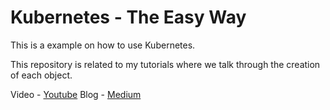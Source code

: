 # Kubernetes - The Easy Way
This is a example on how to use Kubernetes. 

This repository is related to my tutorials where we talk through the creation of each object.

Video - [Youtube]()
Blog - [Medium](https://medium.com/@programmingpercy/learn-kubernetes-the-easy-way-d1cfa460c013)